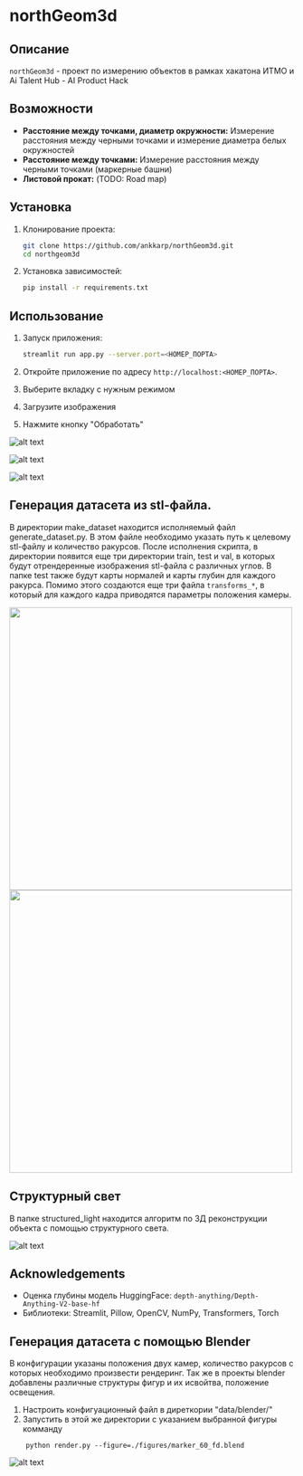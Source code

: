 # northGeom3d

## Описание
`northGeom3d` - проект по измерению объектов в рамках хакатона ИТМО и Ai Talent Hub - AI Product Hack

## Возможности
- **Расстояние между точками, диаметр окружности:** Измерение расстояния между черными точками и измерение диаметра белых окружностей
- **Расстояние между точками:** Измерение расстояния между черными точками (маркерные башни)
- **Листовой прокат:** (TODO: Road map)

## Установка

1. Клонирование проекта:
    ```bash
    git clone https://github.com/ankkarp/northGeom3d.git
    cd northgeom3d
    ```

2. Установка зависимостей:
    ```bash
    pip install -r requirements.txt
    ```

## Использование

1. Запуск приложения:
    ```bash
    streamlit run app.py --server.port=<НОМЕР_ПОРТА>
    ```

2. Откройте приложение по адресу `http://localhost:<НОМЕР_ПОРТА>`.

3. Выберите вкладку с нужным режимом

4. Загрузите изображения

5. Нажмите кнопку "Обработать"

![alt text](docs/image.png)

![alt text](docs/image_town.png)

![alt text](docs/depth_map.png)

## Генерация датасета из stl-файла.

В директории make_dataset находится исполняемый файл generate_dataset.py. В этом файле необходимо указать путь к целевому stl-файлу и количество ракурсов. После исполнения скрипта, в директории появится еще три директории train, test и val, в которых будут отрендеренные изображения stl-файла с различных углов. В папке test также будут карты нормалей и карты глубин для каждого ракурса. Помимо этого создаются еще три файла ``` transforms_* ```, в который для каждого кадра приводятся параметры положения камеры.

<img src='docs/r_0.png' width=500px> <img src='docs/r_0_depth.png' width=500px>

## Структурный свет

В папке structured_light находится алгоритм по 3Д реконструкции объекта с помощью структурного света.

![alt text](structured_light/Results/correspondence.jpg)

## Acknowledgements
- Оценка глубины модель HuggingFace: `depth-anything/Depth-Anything-V2-base-hf`
- Библиотеки: Streamlit, Pillow, OpenCV, NumPy, Transformers, Torch

## Генерация датасета с помощью Blender
В конфигурации указаны положения двух камер, количество ракурсов с которых необходимо произвести рендеринг. Так же в проекты blender добавлены различные структуры фигур и их исвойтва, положение освещения.
1. Настроить конфигуационный файл в диреткории "data/blender/"
2. Запустить в этой же директории с указанием выбранной фигуры комманду
```
    python render.py --figure=./figures/marker_60_fd.blend
```
![alt text](docs/4.jpg)

